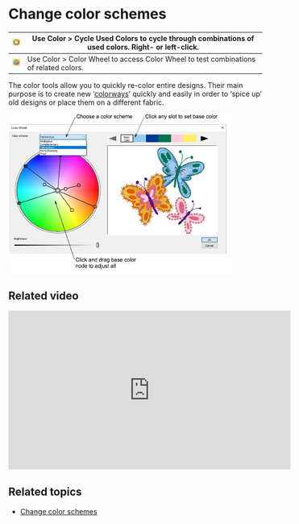 # Change color schemes

| ![CycleUsedColors.png](assets/CycleUsedColors.png) | Use Color > Cycle Used Colors to cycle through combinations of used colors. Right- or left-click. |
| -------------------------------------------------- | ------------------------------------------------------------------------------------------------- |
| ![ColorWheel.png](assets/ColorWheel.png)           | Use Color > Color Wheel to access Color Wheel to test combinations of related colors.             |

The color tools allow you to quickly re-color entire designs. Their main purpose is to create new ‘[colorways](../../glossary/glossary)’ quickly and easily in order to ‘spice up’ old designs or place them on a different fabric.

![ColorWheelSchemes.png](assets/ColorWheelSchemes.png)

## Related video

<iframe src="https://www.youtube.com/embed/FBLn06kpwZ4" frameborder="0" 
		 allow="accelerometer; autoplay; encrypted-media; gyroscope; picture-in-picture" 
		 allowfullscreen="" style="width: 560px; height: 315px;">
<p>&#160;</p>
</iframe>

## Related topics

- [Change color schemes](../../Digitizing/colorways/Change_color_schemes)
